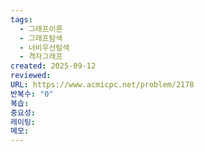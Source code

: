 ```yaml
---
tags:
  - 그래프이론
  - 그래프탐색
  - 너비우선탐색
  - 격자그래프
created: 2025-09-12
reviewed:
URL: https://www.acmicpc.net/problem/2178
반복수: "0"
복습:
중요성:
레이팅:
메모:
---
```

